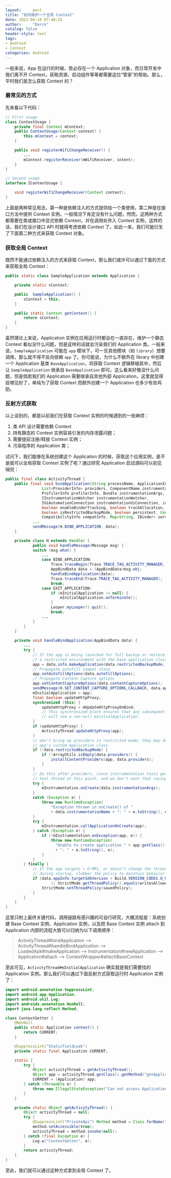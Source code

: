 ```yaml
---
layout:     post
title: "如何维护一个全局 Context"
date: 2022-04-10 07:48:22
author:     "Dorck"
catalog: false
header-style: text
tags: 
- Android
- Context
categories: Android
---
```


一般来说，App 在运行的时候，势必存在一个 Application 对象，而日常开发中我们离不开 Context，获取资源、启动组件等等都需要这位“管家”的帮助。那么，平时我们是怎么获取 Context 的？

### 最常见的方式

先来看以下代码：

```java
// First usage
class ContextUsage {
    private final Context mContext;
    public ContextUsage(Context context) {
        this.mContext = context;
    }

    public void registerWifiChangeReceiver() {
        ...
        mContext.registerReceiver(mWifiReceiver, intent);
    }
}

// Second usage
interface IContextUsage {

    void registerWifiChangeReceiver(Context context);
}
```

上面是两种常见用法，第一种是依赖注入的方式提供给一个类使用，第二种是在接口方法中提供 Context 实例。一般情况下肯定没有什么问题，然而，这两种方式都需要在类或接口中显式依赖 Context，并在调用处传入 Context 实例，这样的话，我们在设计接口 API 时就得考虑依赖 Context 了。如此一来，我们可能衍生了下面第二种方式来获取 Context 对象。

### 获取全局 Context

既然不能通过依赖注入的方式来获取 Context，那么我们或许可以通过下面的方式来获取全局 Context：

```java
public static class SampleApplication extends Application {

    private static sContext;

    public  SampleApplication() {
        sContext = this;
    }

    public static Context getContext() {
        return sContext;
    }
}
```

虽然理论上来说，Application 实例在应用运行时都会在一直存在，维护一个静态 Context 看似没什么问题，但是这样的话就会污染我们的 Application 类。一般来说，`SampleApplication` 可能在 `app` 模块下，可一旦其他模块（如 `library`）想要调用，那么就不得不反向依赖 `app` 了。你可能说，为什么不额外在 library 中创建一个 Application 基类 `BaseApplication`，将获取 Context 逻辑移植其中，然后让 `SampleApplication` 继承自 `BaseApplication` 即可。这么看来好像没什么问题，但是倘若我们的 Application 需要继承自其他外部 Application，这里就显得捉襟见肘了，单纯为了获取 Context 而额外创建一个 Application 也多少有些鸡肋。

### 反射方式获取

以上谈到的，都是以前我们在获取 Context 实例的时候遇到的一些麻烦：

1. 类 API 设计需要依赖 Context
2. 持有静态的 Context 实例容易引发的内存泄露问题；
3. 需要提前注册/释放 Context 实例；
4. 污染程序的 Application 类；

试问下，我们能够在系统创建这个 Application 的时候，获取这个应用实例，是不是就可以全局获取 Context 实例了呢？通过研究 Application 启动源码可以初见端倪：

```java
public final class ActivityThread {
    public final void bindApplication(String processName, ApplicationInfo appInfo,
                List<ProviderInfo> providers, ComponentName instrumentationName,
                ProfilerInfo profilerInfo, Bundle instrumentationArgs,
                IInstrumentationWatcher instrumentationWatcher,
                IUiAutomationConnection instrumentationUiConnection, int debugMode,
                boolean enableBinderTracking, boolean trackAllocation,
                boolean isRestrictedBackupMode, boolean persistent, Configuration config,
                CompatibilityInfo compatInfo, Map<String, IBinder> services, Bundle coreSettings) {
            ...
            sendMessage(H.BIND_APPLICATION, data);
    }

    private class H extends Handler {
            public void handleMessage(Message msg) {
            switch (msg.what) {
                ...
                case BIND_APPLICATION:
                    Trace.traceBegin(Trace.TRACE_TAG_ACTIVITY_MANAGER, "bindApplication");
                    AppBindData data = (AppBindData)msg.obj;
                    handleBindApplication(data);
                    Trace.traceEnd(Trace.TRACE_TAG_ACTIVITY_MANAGER);
                    break;
                case EXIT_APPLICATION:
                    if (mInitialApplication != null) {
                        mInitialApplication.onTerminate();
                    }
                    Looper.myLooper().quit();
                    break;
                ...
            }
        }
    }
    
    private void handleBindApplication(AppBindData data) {
        ...
        try {
            // If the app is being launched for full backup or restore, bring it up in
            // a restricted environment with the base application class.
            app = data.info.makeApplication(data.restrictedBackupMode, null);
            // Propagate autofill compat state
            app.setAutofillOptions(data.autofillOptions);
            // Propagate Content Capture options
            app.setContentCaptureOptions(data.contentCaptureOptions);
            sendMessage(H.SET_CONTENT_CAPTURE_OPTIONS_CALLBACK, data.appInfo.packageName);
            mInitialApplication = app;
            final boolean updateHttpProxy;
            synchronized (this) {
                updateHttpProxy = mUpdateHttpProxyOnBind;
                // This synchronized block ensures that any subsequent call to updateHttpProxy()
                // will see a non-null mInitialApplication.
            }
            if (updateHttpProxy) {
                ActivityThread.updateHttpProxy(app);
            }
            // don't bring up providers in restricted mode; they may depend on the
            // app's custom Application class
            if (!data.restrictedBackupMode) {
                if (!ArrayUtils.isEmpty(data.providers)) {
                    installContentProviders(app, data.providers);
                }
            }
            // Do this after providers, since instrumentation tests generally start their
            // test thread at this point, and we don't want that racing.
            try {
                mInstrumentation.onCreate(data.instrumentationArgs);
            }
            catch (Exception e) {
                throw new RuntimeException(
                    "Exception thrown in onCreate() of "
                    + data.instrumentationName + ": " + e.toString(), e);
            }
            try {
                mInstrumentation.callApplicationOnCreate(app);
            } catch (Exception e) {
                if (!mInstrumentation.onException(app, e)) {
                    throw new RuntimeException(
                      "Unable to create application " + app.getClass().getName()
                      + ": " + e.toString(), e);
                }
            }
        } finally {
            // If the app targets < O-MR1, or doesn't change the thread policy
            // during startup, clobber the policy to maintain behavior of b/36951662
            if (data.appInfo.targetSdkVersion < Build.VERSION_CODES.O_MR1
                    || StrictMode.getThreadPolicy().equals(writesAllowedPolicy)) {
                StrictMode.setThreadPolicy(savedPolicy);
            }
        }
    }
}
```

这里只附上最终关键代码，调用链路有感兴趣的可自行研究，大概流程是：系统创建 Base Context 实例、Application 实例，以及把 Base Context 实例 attach 到 Application 内部的流程大致可以归纳为以下调用顺序：

> ActivityThread#bindApplication –> ActivityThread#handleBindApplication –> LoadedApk#makeApplication –> Instrumentation#newApplication –> Application#attach –> ContextWrapper#attachBaseContext

至此可见，`ActivityThread#mInitialApplication` 确实就是我们需要找的 Application 实例。那么我们可以通过下面反射方式获取运行时 Application 实例了：

```java
import android.annotation.SuppressLint;
import android.app.Application;
import android.util.Log;
import androidx.annotation.NonNull;
import java.lang.reflect.Method;

class ContextGetter {
    @NonNull
    public static Application context() {
        return CURRENT;
    }

    @SuppressLint("StaticFieldLeak")
    private static final Application CURRENT;

    static {
        try {
            Object activityThread = getActivityThread();
            Object app = activityThread.getClass().getMethod("getApplication").invoke(activityThread);
            CURRENT = (Application) app;
        } catch (Throwable e) {
            throw new IllegalStateException("Can not access Application context reflection", e);
        }
    }

    private static Object getActivityThread() {
        Object activityThread = null;
        try {
            @SuppressLint("PrivateApi") Method method = Class.forName("android.app.ActivityThread").getMethod("currentActivityThread");
            method.setAccessible(true);
            activityThread = method.invoke(null);
        } catch (final Exception e) {
            Log.w("ContextGetter", e);
        }
        return activityThread;
    }
}
```

至此，我们就可以通过这种方式拿到全局 Context 了。
